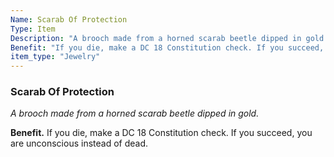 ```yaml
---
Name: Scarab Of Protection
Type: Item
Description: "A brooch made from a horned scarab beetle dipped in gold."
Benefit: "If you die, make a DC 18 Constitution check. If you succeed, you are unconscious instead of dead."
item_type: "Jewelry"
---
```


### Scarab Of Protection

_A brooch made from a horned scarab beetle dipped in gold._

**Benefit.** If you die, make a DC 18 Constitution check. If you succeed, you are unconscious instead of dead.

